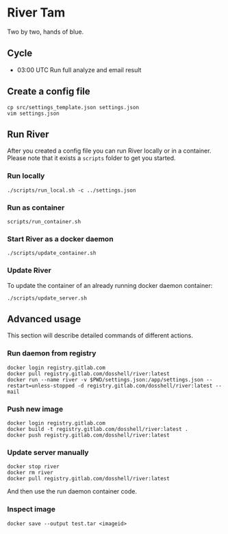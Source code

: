 # River Tam
Two by two, hands of blue.


## Cycle
- 03:00 UTC Run full analyze and email result


## Create a config file
```
cp src/settings_template.json settings.json
vim settings.json
```


## Run River
After you created a config file you can run River locally or in a container. Please note that it exists a `scripts` folder to get you started.


### Run locally
```
./scripts/run_local.sh -c ../settings.json
```


### Run as container
```
scripts/run_container.sh
```


### Start River as a docker daemon
```
./scripts/update_container.sh
```


### Update River
To update the container of an already running docker daemon container:
```
./scripts/update_server.sh
```


## Advanced usage
This section will describe detailed commands of different actions.

### Run daemon from registry
```
docker login registry.gitlab.com
docker pull registry.gitlab.com/dosshell/river:latest
docker run --name river -v $PWD/settings.json:/app/settings.json --restart=unless-stopped -d registry.gitlab.com/dosshell/river:latest --mail
```


### Push new image
```
docker login registry.gitlab.com
docker build -t registry.gitlab.com/dosshell/river:latest .
docker push registry.gitlab.com/dosshell/river:latest
```


### Update server manually
```
docker stop river
docker rm river
docker pull registry.gitlab.com/dosshell/river:latest
```
And then use the run daemon container code.


### Inspect image
```
docker save --output test.tar <imageid>
```


